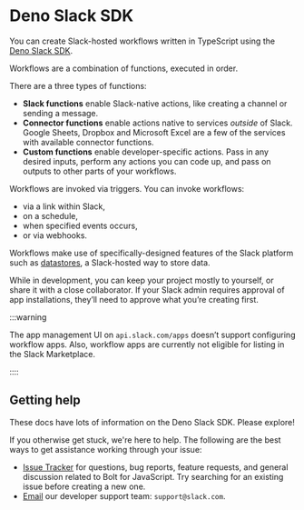# Deno Slack SDK

<PaidPlanBanner />

You can create Slack-hosted workflows written in TypeScript using the [Deno Slack SDK](https://github.com/slackapi/deno-slack-sdk).

Workflows are a combination of functions, executed in order.

There are a three types of functions:
- **Slack functions** enable Slack-native actions, like creating a channel or sending a message.
- **Connector functions** enable actions native to services _outside_ of Slack. Google Sheets, Dropbox and Microsoft Excel are a few of the services with available connector functions.
- **Custom functions** enable developer-specific actions. Pass in any desired inputs, perform any actions you can code up, and pass on outputs to other parts of your workflows.

Workflows are invoked via triggers. You can invoke workflows:
- via a link within Slack,
- on a schedule,
- when specified events occurs, 
- or via webhooks. 

Workflows make use of specifically-designed features of the Slack platform such as [datastores](/deno-slack-sdk/guides/using-datastores), a Slack-hosted way to store data.

While in development, you can keep your project mostly to yourself, or share it with a close collaborator. If your Slack admin requires approval of app installations, they’ll need to approve what you’re creating first.

:::warning

The app management UI on `api.slack.com/apps` doesn’t support configuring workflow apps. Also, workflow apps are currently not eligible for listing in the Slack Marketplace.

::::

## Getting help

These docs have lots of information on the Deno Slack SDK. Please explore!

If you otherwise get stuck, we're here to help. The following are the best ways to get assistance working through your issue:

* [Issue Tracker](http://github.com/slackapi/deno-slack-sdk/issues) for questions, bug reports, feature requests, and general discussion related to Bolt for JavaScript. Try searching for an existing issue before creating a new one.
* [Email](mailto:support@slack.com) our developer support team: `support@slack.com`.